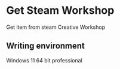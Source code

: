 # Get Steam Workshop
Get item from steam Creative Workshop

## Writing environment

Windows 11 64 bit professional
